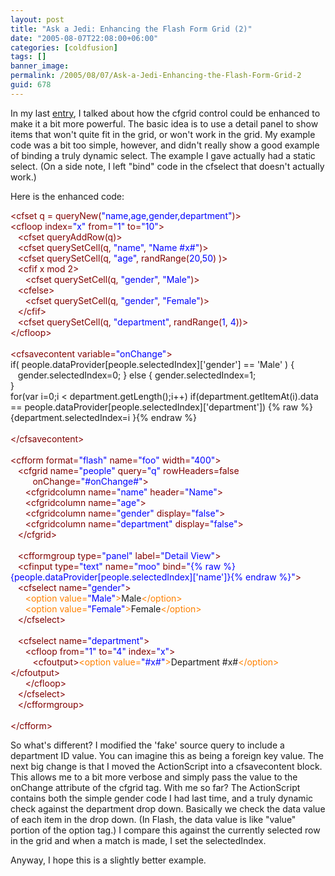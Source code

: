 ```yaml
---
layout: post
title: "Ask a Jedi: Enhancing the Flash Form Grid (2)"
date: "2005-08-07T22:08:00+06:00"
categories: [coldfusion]
tags: []
banner_image: 
permalink: /2005/08/07/Ask-a-Jedi-Enhancing-the-Flash-Form-Grid-2
guid: 678
---
```


In my last <a href="http://ray.camdenfamily.com/index.cfm/2005/8/6/Ask-a-Jedi-Enhancing-the-Flash-Form-Grid">entry</a>, I talked about how the cfgrid control could be enhanced to make it a bit more powerful. The basic idea is to use a detail panel to show items that won't quite fit in the grid, or won't work in the grid. My example code was a bit too simple, however, and didn't really show a good example of binding a truly dynamic select. The example I gave actually had a static select. (On a side note, I left "bind" code in the cfselect that doesn't actually work.) 

Here is the enhanced code:
<!--more-->
<div class="code"><FONT COLOR=MAROON>&lt;cfset q = queryNew(<FONT COLOR=BLUE>"name,age,gender,department"</FONT>)&gt;</FONT><br>
<FONT COLOR=MAROON>&lt;cfloop index=<FONT COLOR=BLUE>"x"</FONT> from=<FONT COLOR=BLUE>"1"</FONT> to=<FONT COLOR=BLUE>"10"</FONT>&gt;</FONT><br>
&nbsp;&nbsp;&nbsp;<FONT COLOR=MAROON>&lt;cfset queryAddRow(q)&gt;</FONT><br>
&nbsp;&nbsp;&nbsp;<FONT COLOR=MAROON>&lt;cfset querySetCell(q, <FONT COLOR=BLUE>"name"</FONT>, <FONT COLOR=BLUE>"Name #x#"</FONT>)&gt;</FONT><br>
&nbsp;&nbsp;&nbsp;<FONT COLOR=MAROON>&lt;cfset querySetCell(q, <FONT COLOR=BLUE>"age"</FONT>, randRange(<FONT COLOR=BLUE>20</FONT>,<FONT COLOR=BLUE>50</FONT>) )&gt;</FONT><br>
&nbsp;&nbsp;&nbsp;<FONT COLOR=MAROON>&lt;cfif x mod 2&gt;</FONT><br>
&nbsp;&nbsp;&nbsp;&nbsp;&nbsp;&nbsp;<FONT COLOR=MAROON>&lt;cfset querySetCell(q, <FONT COLOR=BLUE>"gender"</FONT>, <FONT COLOR=BLUE>"Male"</FONT>)&gt;</FONT><br>
&nbsp;&nbsp;&nbsp;<FONT COLOR=MAROON>&lt;cfelse&gt;</FONT><br>
&nbsp;&nbsp;&nbsp;&nbsp;&nbsp;&nbsp;<FONT COLOR=MAROON>&lt;cfset querySetCell(q, <FONT COLOR=BLUE>"gender"</FONT>, <FONT COLOR=BLUE>"Female"</FONT>)&gt;</FONT><br>
&nbsp;&nbsp;&nbsp;<FONT COLOR=MAROON>&lt;/cfif&gt;</FONT><br>
&nbsp;&nbsp;&nbsp;<FONT COLOR=MAROON>&lt;cfset querySetCell(q, <FONT COLOR=BLUE>"department"</FONT>, randRange(<FONT COLOR=BLUE>1</FONT>,<FONT COLOR=BLUE> 4</FONT>))&gt;</FONT><br>
<FONT COLOR=MAROON>&lt;/cfloop&gt;</FONT><br>
<br>
<FONT COLOR=MAROON>&lt;cfsavecontent variable=<FONT COLOR=BLUE>"onChange"</FONT>&gt;</FONT><br>
if( people.dataProvider[people.selectedIndex]['gender'] == 'Male' ) { <br>
&nbsp;&nbsp;&nbsp;gender.selectedIndex=0; } else { gender.selectedIndex=1; <br>
}<br>
for(var i=0;i &lt; department.getLength();i++) if(department.getItemAt(i).data == people.dataProvider[people.selectedIndex]['department']) {% raw %}{department.selectedIndex=i }{% endraw %}<br>
&nbsp;&nbsp;&nbsp;<br>
<FONT COLOR=MAROON>&lt;/cfsavecontent&gt;</FONT><br>
<br>
<FONT COLOR=MAROON>&lt;cfform format=<FONT COLOR=BLUE>"flash"</FONT> name=<FONT COLOR=BLUE>"foo"</FONT> width=<FONT COLOR=BLUE>"400"</FONT>&gt;</FONT><br>
&nbsp;&nbsp;&nbsp;<FONT COLOR=MAROON>&lt;cfgrid name=<FONT COLOR=BLUE>"people"</FONT> query=<FONT COLOR=BLUE>"q"</FONT> rowHeaders=false <br>
&nbsp;&nbsp;&nbsp;&nbsp;&nbsp;&nbsp;&nbsp;&nbsp;&nbsp;onChange=<FONT COLOR=BLUE>"#onChange#"</FONT>&gt;</FONT><br>
&nbsp;&nbsp;&nbsp;&nbsp;&nbsp;&nbsp;<FONT COLOR=MAROON>&lt;cfgridcolumn name=<FONT COLOR=BLUE>"name"</FONT> header=<FONT COLOR=BLUE>"Name"</FONT>&gt;</FONT><br>
&nbsp;&nbsp;&nbsp;&nbsp;&nbsp;&nbsp;<FONT COLOR=MAROON>&lt;cfgridcolumn name=<FONT COLOR=BLUE>"age"</FONT>&gt;</FONT><br>
&nbsp;&nbsp;&nbsp;&nbsp;&nbsp;&nbsp;<FONT COLOR=MAROON>&lt;cfgridcolumn name=<FONT COLOR=BLUE>"gender"</FONT> display=<FONT COLOR=BLUE>"false"</FONT>&gt;</FONT><br>
&nbsp;&nbsp;&nbsp;&nbsp;&nbsp;&nbsp;<FONT COLOR=MAROON>&lt;cfgridcolumn name=<FONT COLOR=BLUE>"department"</FONT> display=<FONT COLOR=BLUE>"false"</FONT>&gt;</FONT><br>
&nbsp;&nbsp;&nbsp;<FONT COLOR=MAROON>&lt;/cfgrid&gt;</FONT><br>
&nbsp;&nbsp;&nbsp;<br>
&nbsp;&nbsp;&nbsp;<FONT COLOR=MAROON>&lt;cfformgroup type=<FONT COLOR=BLUE>"panel"</FONT> label=<FONT COLOR=BLUE>"Detail View"</FONT>&gt;</FONT><br>
&nbsp;&nbsp;&nbsp;<FONT COLOR=MAROON>&lt;cfinput type=<FONT COLOR=BLUE>"text"</FONT> name=<FONT COLOR=BLUE>"moo"</FONT> bind=<FONT COLOR=BLUE>"{% raw %}{people.dataProvider[people.selectedIndex]['name']}{% endraw %}"</FONT>&gt;</FONT><br>
&nbsp;&nbsp;&nbsp;<FONT COLOR=MAROON>&lt;cfselect name=<FONT COLOR=BLUE>"gender"</FONT>&gt;</FONT><br>
&nbsp;&nbsp;&nbsp;&nbsp;&nbsp;&nbsp;<FONT COLOR=NAVY><FONT COLOR=FF8000>&lt;option value=<FONT COLOR=BLUE>"Male"</FONT>&gt;</FONT></FONT>Male<FONT COLOR=NAVY><FONT COLOR=FF8000>&lt;/option&gt;</FONT></FONT><br>
&nbsp;&nbsp;&nbsp;&nbsp;&nbsp;&nbsp;<FONT COLOR=NAVY><FONT COLOR=FF8000>&lt;option value=<FONT COLOR=BLUE>"Female"</FONT>&gt;</FONT></FONT>Female<FONT COLOR=NAVY><FONT COLOR=FF8000>&lt;/option&gt;</FONT></FONT><br>
&nbsp;&nbsp;&nbsp;<FONT COLOR=MAROON>&lt;/cfselect&gt;</FONT><br>
&nbsp;&nbsp;&nbsp;<br>
&nbsp;&nbsp;&nbsp;<FONT COLOR=MAROON>&lt;cfselect name=<FONT COLOR=BLUE>"department"</FONT>&gt;</FONT><br>
&nbsp;&nbsp;&nbsp;&nbsp;&nbsp;&nbsp;<FONT COLOR=MAROON>&lt;cfloop from=<FONT COLOR=BLUE>"1"</FONT> to=<FONT COLOR=BLUE>"4"</FONT> index=<FONT COLOR=BLUE>"x"</FONT>&gt;</FONT><br>
&nbsp;&nbsp;&nbsp;&nbsp;&nbsp;&nbsp;&nbsp;&nbsp;&nbsp;<FONT COLOR=MAROON>&lt;cfoutput&gt;</FONT><FONT COLOR=NAVY><FONT COLOR=FF8000>&lt;option value=<FONT COLOR=BLUE>"#x#"</FONT>&gt;</FONT></FONT>Department #x#<FONT COLOR=NAVY><FONT COLOR=FF8000>&lt;/option&gt;</FONT></FONT><FONT COLOR=MAROON>&lt;/cfoutput&gt;</FONT><br>
&nbsp;&nbsp;&nbsp;&nbsp;&nbsp;&nbsp;<FONT COLOR=MAROON>&lt;/cfloop&gt;</FONT><br>
&nbsp;&nbsp;&nbsp;<FONT COLOR=MAROON>&lt;/cfselect&gt;</FONT><br>
&nbsp;&nbsp;&nbsp;<FONT COLOR=MAROON>&lt;/cfformgroup&gt;</FONT><br>
&nbsp;&nbsp;&nbsp;<br>
<FONT COLOR=MAROON>&lt;/cfform&gt;</FONT></div>

So what's different?  I modified the 'fake' source query to include a department ID value. You can imagine this as being a foreign key value. The next big change is that I moved the ActionScript into a cfsavecontent block. This allows me to a bit more verbose and simply pass the value to the onChange attribute of the cfgrid tag. With me so far? The ActionScript contains both the simple gender code I had last time, and a truly dynamic check against the department drop down. Basically we check the data value of each item in the drop down. (In Flash, the data value is like "value" portion of the option tag.) I compare this against the currently selected row in the grid and when a match is made, I set the selectedIndex. 

Anyway, I hope this is a slightly better example.
